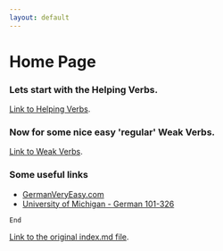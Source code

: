 ```yaml
---
layout: default
---
```


# Home Page



### Lets start with the Helping Verbs.

[Link to Helping Verbs](./helping-verbs.html).

### Now for some nice easy 'regular' Weak Verbs.

[Link to Weak Verbs](./weak-verbs.html).

### Some useful links

- [GermanVeryEasy.com](https://www.germanveryeasy.com)
- [University of Michigan - German 101-326](https://www.lsa.umich.edu/german/hmr/index.html)


```
End
```

[Link to the original index.md file](./index-orig.html).
